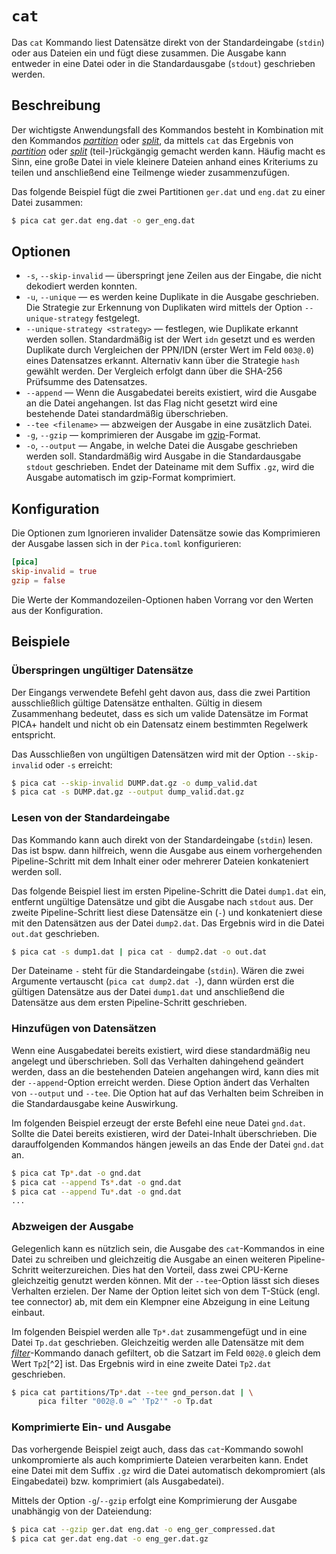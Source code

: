# `cat`

Das `cat` Kommando liest Datensätze direkt von der Standardeingabe
(`stdin`) oder aus Dateien ein und fügt diese zusammen. Die Ausgabe
kann entweder in eine Datei oder in die Standardausgabe (`stdout`)
geschrieben werden.

## Beschreibung

Der wichtigste Anwendungsfall des Kommandos besteht in Kombination mit
den Kommandos [_partition_] oder [_split_], da mittels `cat` das
Ergebnis von [_partition_] oder [_split_] (teil-)rückgängig gemacht
werden kann. Häufig macht es Sinn, eine große Datei in viele kleinere
Dateien anhand eines Kriteriums zu teilen und anschließend eine
Teilmenge wieder zusammenzufügen.

Das folgende Beispiel fügt die zwei Partitionen `ger.dat` und `eng.dat`
zu einer Datei zusammen:

```bash
$ pica cat ger.dat eng.dat -o ger_eng.dat
```

## Optionen

* `-s`, `--skip-invalid` — überspringt jene Zeilen aus der Eingabe, die nicht
  dekodiert werden konnten.
* `-u`, `--unique` — es werden keine Duplikate in die Ausgabe
  geschrieben. Die Strategie zur Erkennung von Duplikaten wird mittels
  der Option `--unique-strategy` festgelegt.
* `--unique-strategy <strategy>` — festlegen, wie Duplikate erkannt
  werden sollen. Standardmäßig ist der Wert `idn` gesetzt und es werden
  Duplikate durch Vergleichen der PPN/IDN (erster Wert im Feld `003@.0`)
  eines Datensatzes erkannt. Alternativ kann über die Strategie `hash`
  gewählt werden. Der Vergleich erfolgt dann über die SHA-256 Prüfsumme
  des Datensatzes.
* `--append` — Wenn die Ausgabedatei bereits existiert, wird die
  Ausgabe an die Datei angehangen. Ist das Flag nicht gesetzt wird eine
  bestehende Datei standardmäßig überschrieben.
* `--tee <filename>` — abzweigen der Ausgabe in eine zusätzlich Datei.
* `-g`, `--gzip` — komprimieren der Ausgabe im
  [gzip](https://de.wikipedia.org/wiki/Gzip)-Format.
* `-o`, `--output` — Angabe, in welche Datei die Ausgabe geschrieben
  werden soll. Standardmäßig wird Ausgabe in die Standardausgabe
  `stdout` geschrieben. Endet der Dateiname mit dem Suffix `.gz`, wird
  die Ausgabe automatisch im gzip-Format komprimiert.

## Konfiguration

<!-- TODO: Link zum allgemeinen Kapitel über die Konfigurationsdatei -->

Die Optionen zum Ignorieren invalider Datensätze sowie das Komprimieren
der Ausgabe lassen sich in der `Pica.toml` konfigurieren:

```toml
[pica]
skip-invalid = true
gzip = false
```

Die Werte der Kommandozeilen-Optionen haben Vorrang vor den Werten aus
der Konfiguration.

## Beispiele


### Überspringen ungültiger Datensätze

Der Eingangs verwendete Befehl geht davon aus, dass die zwei Partition
ausschließlich gültige Datensätze enthalten. Gültig in diesem
Zusammenhang bedeutet, dass es sich um valide Datensätze im Format PICA+
handelt und nicht ob ein Datensatz einem bestimmten Regelwerk
entspricht.

Das Ausschließen von ungültigen Datensätzen wird mit der Option
`--skip-invalid` oder `-s` erreicht:

```bash
$ pica cat --skip-invalid DUMP.dat.gz -o dump_valid.dat
$ pica cat -s DUMP.dat.gz --output dump_valid.dat.gz
```


### Lesen von der Standardeingabe

Das Kommando kann auch direkt von der Standardeingabe (`stdin`) lesen.
Das ist bspw. dann hilfreich, wenn die Ausgabe aus einem vorhergehenden
Pipeline-Schritt mit dem Inhalt einer oder mehrerer Dateien konkateniert
werden soll.

Das folgende Beispiel liest im ersten Pipeline-Schritt die Datei
`dump1.dat` ein, entfernt ungültige Datensätze und gibt die Ausgabe nach
`stdout` aus. Der zweite Pipeline-Schritt liest diese Datensätze ein
(`-`) und konkateniert diese mit den Datensätzen aus der Datei
`dump2.dat`. Das Ergebnis wird in die Datei `out.dat` geschrieben.

```bash
$ pica cat -s dump1.dat | pica cat - dump2.dat -o out.dat
```

Der Dateiname `-` steht für die Standardeingabe (`stdin`). Wären die
zwei Argumente vertauscht (`pica cat dump2.dat -`), dann würden erst die
gültigen Datensätze aus der Datei `dump1.dat` und anschließend die
Datensätze aus dem ersten Pipeline-Schritt geschrieben.


### Hinzufügen von Datensätzen

Wenn eine Ausgabedatei bereits existiert, wird diese standardmäßig neu
angelegt und überschrieben. Soll das Verhalten dahingehend geändert
werden, dass an die bestehenden Dateien angehangen wird, kann dies mit
der `--append`-Option erreicht werden. Diese Option ändert das Verhalten
von `--output` und `--tee`. Die Option hat auf das Verhalten beim
Schreiben in die Standardausgabe keine Auswirkung.

Im folgenden Beispiel erzeugt der erste Befehl eine neue Datei
`gnd.dat`. Sollte die Datei bereits existieren, wird der Datei-Inhalt
überschrieben. Die darauffolgenden Kommandos hängen jeweils an das Ende
der Datei `gnd.dat` an.

```bash
$ pica cat Tp*.dat -o gnd.dat
$ pica cat --append Ts*.dat -o gnd.dat
$ pica cat --append Tu*.dat -o gnd.dat
...
```


### Abzweigen der Ausgabe

Gelegenlich kann es nützlich sein, die Ausgabe des `cat`-Kommandos in
eine Datei zu schreiben und gleichzeitig die Ausgabe an einen weiteren
Pipeline-Schritt weiterzureichen. Dies hat den Vorteil, dass zwei
CPU-Kerne gleichzeitig genutzt werden können. Mit der `--tee`-Option
lässt sich dieses Verhalten erzielen. Der Name der Option leitet sich
von dem T-Stück (engl. tee connector) ab, mit dem ein Klempner eine
Abzeigung in eine Leitung einbaut.

Im folgenden Beispiel werden alle `Tp*.dat` zusammengefügt und in eine
Datei `Tp.dat` geschrieben. Gleichzeitig werden alle Datensätze mit dem
[_filter_]-Kommando danach gefiltert, ob die Satzart im Feld `002@.0`
gleich dem Wert `Tp2`[^2] ist. Das Ergebnis wird in eine zweite Datei
`Tp2.dat` geschrieben.

```bash
$ pica cat partitions/Tp*.dat --tee gnd_person.dat | \
      pica filter "002@.0 =^ 'Tp2'" -o Tp.dat
```

### Komprimierte Ein- und Ausgabe

Das vorhergende Beispiel zeigt auch, dass das `cat`-Kommando sowohl
unkompromierte als auch komprimierte Dateien verarbeiten kann. Endet
eine Datei mit dem Suffix `.gz` wird die Datei automatisch dekompromiert
(als Eingabedatei) bzw. komprimiert (als Ausgabedatei).

Mittels der Option `-g`/`--gzip` erfolgt eine Komprimierung der Ausgabe
unabhängig von der Dateiendung:

```bash
$ pica cat --gzip ger.dat eng.dat -o eng_ger_compressed.dat
$ pica cat ger.dat eng.dat -o eng_ger.dat.gz
```


[_filter_]: filter.md
[_partition_]: partition.md
[_split_]: split.md
